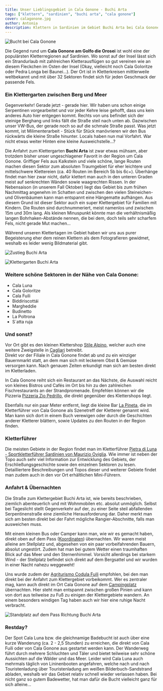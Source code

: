 ```yaml
---
title: Unser Lieblingsgebiet in Cala Gonone - Buchi Arta
tags: ["klettern", "sardinien", "buchi arta", "cala gonone"]
cover: calagonone.jpg
author: Antonia
description: Klettern in Sardinien im Gebiet Buchi Arta bei Cala Gonone
---
```

![Bucht bei Cala Gonone](./calagonone.jpg)

Die Gegend rund um **Cala Gonone am Golfo die Orosei** ist wohl eine der populärsten Kletterregionen auf Sardinien. Wo sonst auf der Insel lässt sich ein Strandurlaub mit zahlreichen Kletterausflügen so gut vereinen wie an diesem Fleckchen im Osten der Insel (Okay, vielleicht noch Cala Goloritze oder Pedra Longa bei Baunei...). Der Ort ist in Kletterkreisen mittlerweile weltbekannt und mit über 32 Sektoren findet sich für jeden Geschmack der passende Fels. 

### Ein Klettergarten zwischen Berg und Meer

Gegenverkehr! Gerade jetzt - gerade hier. Wir haben uns schon einige Serpentinen vorgearbeitet und vor jeder Kehre leise gehofft, dass uns kein anderes Auto hier entgegen kommt. Rechts von uns befindet sich der steinige Berghang und links fällt die Straße steil nach unten ab. Dazwischen unser VW-Bus, der gerade noch so auf die schmale Straße passt. Was jetzt kommt, ist Milimenterarbeit - Stück für Stück manövrieren wir den Bus rückwärts die kleine Straße hinunter. Locals haben nun mal Vorfahrt. War nicht etwas weiter Hinten eine kleine Ausweichstelle...? 

Die Anfahrt zum Klettergarten **Buchi Arta** ist zwar etwas mühsam, aber trotzdem bisher unser ungeschlagener Favorit in der Region um Cala Gonone. Griffiger Fels aus Kalkstein und viele schöne, lange Routen machen diesen Sektor zum absoluten Traumgebiet für eher leichtere und mittelschwere Klettereien (ca. 40 Routen im Bereich 5b bis 6c+). Überhänge findet man hier zwar nicht, dafür klettert man auch in den unteren Graden meist auf senkrechten Wänden sowie waagrechten Rissen. In der Nebensaison (in unserem Fall Oktober) liegt das Gebiet bis zum frühen Nachmittag angenehm im Schatten und zwischen den vielen Steineichen- und Olivenbäumen kann man entspannt eine Hängematte aufhängen. Aus diesem Grund ist dieser Sektor auch ein super Klettergebiet für Familien mit Kindern. Die Routen sind durchnummeriert, meist namenlos und zwischen 15m und 30m lang. Als kleinen Minuspunkt könnte man die verhältnismäßig langen Bohrhaken-Abstände nennen, die bei dem, doch teils sehr scharfem Fels, nicht gerade Mut machen... 

Während unseren Klettertagen im Gebiet haben wir uns aus purer Begeisterung eher dem reinen Klettern als dem Fotografieren gewidmet, weshalb es leider wenig Bildmaterial gibt.

![Zustieg Buchi Arta](./buchiartacover.jpg)

![Klettergarten Buchi Arta](./yannickseil.jpg)

### Weitere schöne Sektoren in der Nähe von Cala Gonone:
* Cala Luna
* Cala Goloritze
* Cala Fuili 
* Biddiriscottái
* Margheddie
* Budinetto
* La Poltrona
* S´atta ruja

### Und sonst?
Vor Ort gibt es den kleinen Klettershop [Stile Alpino](https://goo.gl/maps/bnU8cUd7xtGvWbQ1A), welcher auch eine weitere Zweigstelle in [Cagliari](https://goo.gl/maps/zF2xFi4gzwgzebhf7) betreibt.
<br/> Direkt vor der Filiale in Cala Gonone findet ab und zu ein winziger Bauernmarkt statt, an dem man sich mit leckerem Obst & Gemüse versorgen kann. Nach genauen Zeiten erkundigt man sich am besten direkt im Kletterladen.

In Cala Gonone reiht sich ein Restaurant an das Nächste, die Auswahl reicht von kleines Bistros und Cafés im Ort bis hin zu den zahlreichen Fischrestaurants an der Strandpromenade. Empfehlen können wir die Pizzeria [Pizzeria Zio Pedrillo](https://g.page/pizzeriaziopedrillo?share), die direkt gegenüber des Klettershops liegt.

Ebenfalls nur ein paar Meter entfernt, liegt die kleine Bar [La Pineta](https://goo.gl/maps/YQDgyZaWgXzUSW619), die im Kletterführer von Cala Gonone als Szenetreff der Kletterer genannt wird. Man kann sich dort in einem Buch verewigen oder durch die Geschichten anderer Kletterer blättern, sowie Updates zu den Routen in der Region finden.

### Kletterführer
Die meisten Gebiete in der Region findet man im Kletterführer [Pietra di Luna - Sportkletterführer Sardinien von Maurizio Oviglia](https://www.freytagberndt.com/produkt/9788889661314-oviglia-maurizio-pietra-di-luna-sportklettern-deutsch/). Wie immer ist neben der Topo auch sehr viel Information zur Entwicklung des Gebiets, der Erschließungsgeschichte sowie den einzelnen Sektoren zu lesen. Detailliertere Beschreibungen und Topos dieser und weiterer Gebiete findet man zudem auch in den vor Ort erhältlichen Mini-Führern. 

### Anfahrt & Übernachten

Die Straße zum Klettergebiet Buchi Arta ist, wie bereits beschrieben, ziemlich abenteuerlich und mit Wohnmobilen etc. absolut unmöglich. Selbst bei Tageslicht stellt Gegenverkehr auf der, zu einer Seite steil abfallenden Serpentinenstraße eine ziemliche Herausforderung dar. Daher merkt man sich am besten direkt bei der Fahrt mögliche Rangier-Abschnitte, falls man ausweichen muss. 

Mit einem kleinen Bus oder Camper kann man, wie wir es gemacht haben, direkt oben auf dem Pass ([Koordinaten](https://goo.gl/maps/gUULgSqJrD9uvaQu8)) übernachten. Wir waren meist alleine am Stellplatz und, abgesehen von ein paar vorbeifahrenden Bauern, absolut ungestört. Zudem hat man bei gutem Wetter einen traumhaften Blick auf das Meer und den Sternenhimmel. Vorsicht allerdings bei starkem Wind - der Stellplatz befindet sich direkt auf dem Bergsattel und wir wurden in einer Nacht nahezu weggeweht!

Uns wurde zudem der [Agriturismo Codula Fuili](https://goo.gl/maps/y32nsXTo3hFYamDFA) empfohlen, bei den man direkt bei der Anfahrt zum Klettergebiet vorbeikommt.
Wer es zentraler mag, kann auch direkt im Ort Cala Gonone auf dem [Campingplatz](https://www.calagononecamping.com/de/) übernachten. Hier steht man entspannt zwischen großen Pinien und kann von dort aus teilweise zu Fuß zu einigen der Klettergebiete wandern. An einem besonders windigen Tag haben auch wir hier eine ruhige Nacht verbracht.

![Standplatz auf dem Pass Richtung Buchi Arta](./standplatzbuchiarta.jpg)

### Restday?

Der Spot Cala Luna bzw. die gleichnamige Badebucht ist auch über eine kurze Wanderung (ca. 2 - 2,5 Stunden) zu erreichen, die direkt von Cala Fuili oder von Cala Gonone aus gestartet werden kann. Der Wanderweg führt durch mehrere Schluchten und Täler und bietet teilweise sehr schöne Aussichten auf die Wälder und das Meer. Leider wird Cala Luna auch mehrmals täglich von Lininenbooten angefahren, welche nach und nach Touristenladung über Touristenladung am weißen Bilderbuch-Sandstrand abladen, weshalb wir das Gebiet relativ schnell wieder verlassen haben. Bei nicht ganz so gutem Badewetter, hat man dafür die Bucht vielleicht ganz für sich alleine...
